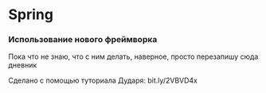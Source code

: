 # Spring

### Использование нового фреймворка
Пока что не знаю, что с ним делать, наверное, просто перезапишу сюда дневник

Сделано с помощью туториала Дударя: bit.ly/2VBVD4x